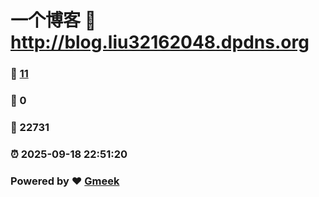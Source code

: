 # 一个博客 :link: http://blog.liu32162048.dpdns.org 
### :page_facing_up: [11](http://blog.liu32162048.dpdns.org/tag.html) 
### :speech_balloon: 0 
### :hibiscus: 22731 
### :alarm_clock: 2025-09-18 22:51:20 
### Powered by :heart: [Gmeek](https://github.com/Meekdai/Gmeek)
